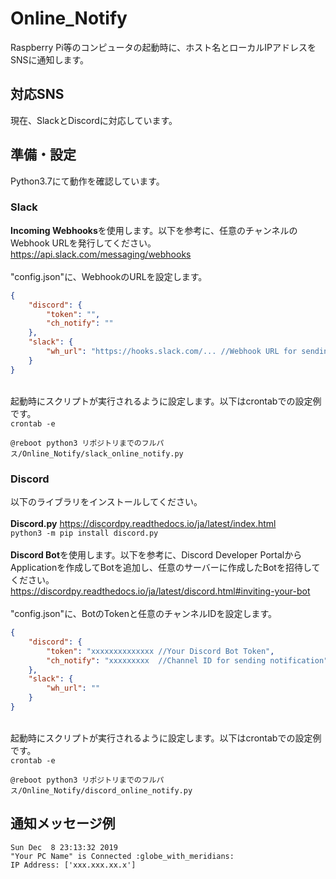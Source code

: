 # Online_Notify
Raspberry Pi等のコンピュータの起動時に、ホスト名とローカルIPアドレスをSNSに通知します。

## 対応SNS
現在、SlackとDiscordに対応しています。

## 準備・設定
Python3.7にて動作を確認しています。

### Slack
**Incoming Webhooks**を使用します。以下を参考に、任意のチャンネルのWebhook URLを発行してください。 \
https://api.slack.com/messaging/webhooks \
\
"config.json"に、WebhookのURLを設定します。
```json
{
	"discord": {
		"token": "",
		"ch_notify": ""
	},
	"slack": {
		"wh_url": "https://hooks.slack.com/... //Webhook URL for sending notification"
	}
}
```
\
起動時にスクリプトが実行されるように設定します。以下はcrontabでの設定例です。\
`crontab -e`
```
@reboot python3 リポジトリまでのフルパス/Online_Notify/slack_online_notify.py
```

### Discord
以下のライブラリをインストールしてください。\
\
**Discord.py** https://discordpy.readthedocs.io/ja/latest/index.html \
`python3 -m pip install discord.py`
\
\
**Discord Bot**を使用します。以下を参考に、Discord Developer PortalからApplicationを作成してBotを追加し、任意のサーバーに作成したBotを招待してください。\
https://discordpy.readthedocs.io/ja/latest/discord.html#inviting-your-bot \
\
"config.json"に、BotのTokenと任意のチャンネルIDを設定します。
```json
{
	"discord": {
		"token": "xxxxxxxxxxxxxx //Your Discord Bot Token",
		"ch_notify": "xxxxxxxxx  //Channel ID for sending notification"
	},
	"slack": {
		"wh_url": ""
	}
}
```
\
起動時にスクリプトが実行されるように設定します。以下はcrontabでの設定例です。\
`crontab -e`
```
@reboot python3 リポジトリまでのフルパス/Online_Notify/discord_online_notify.py
```

## 通知メッセージ例
```
Sun Dec  8 23:13:32 2019
"Your PC Name" is Connected :globe_with_meridians:
IP Address: ['xxx.xxx.xx.x']
```
